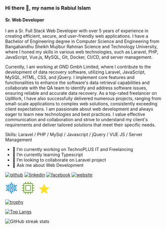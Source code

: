 ### Hi there 👋, my name is Rabiul Islam
#### Sr. Web Developer
I am a Sr. Full Stack Web Developer with over 5 years of experience in creating efficient, secure, and user-friendly web applications. I have a Bachelor of Engineering degree in Computer Science and Engineering from Bangabandhu Sheikh Mujibur Rahman Science and Technology University, where I honed my skills in various web technologies, such as Laravel, PHP, JavaScript, Vue.js, MySQL, Git, Docker, CI/CD, and server management.

Currently, I am working at GND Gmbh Limited, where I contribute to the development of data recovery software, utilizing Laravel, JavaScript, MySQL, HTML, CSS, and jQuery. I implement core features and functionalities to enhance the software's data retrieval capabilities and collaborate with the QA team to identify and address software issues, ensuring reliable and accurate data recovery. As a top-rated freelancer on UpWork, I have also successfully delivered numerous projects, ranging from small-scale applications to complex web solutions, consistently exceeding client expectations. I am passionate about web development and always eager to learn new technologies and best practices. I value effective communication and collaboration and strive to understand my client's requirements and deliver tailored solutions that meet their specific needs.

Skills: Laravel / PHP / MySql / Javascript / jQuery / VUE JS / Server Management

- 🔭 I’m currently working on TechnoPLUS IT and Freelancing 
- 🌱 I’m currently learning Typescript 
- 👯 I’m looking to collaborate on Laravel project 
- 💬 Ask me about Web Development 


[<img src='https://cdn.jsdelivr.net/npm/simple-icons@3.0.1/icons/github.svg' alt='github' height='40'>](https://github.com/razu71)  [<img src='https://cdn.jsdelivr.net/npm/simple-icons@3.0.1/icons/linkedin.svg' alt='linkedin' height='40'>](https://www.linkedin.com/in/https://www.linkedin.com/in/rabiul-islam//)  [<img src='https://cdn.jsdelivr.net/npm/simple-icons@3.0.1/icons/facebook.svg' alt='facebook' height='40'>](https://www.facebook.com/https://www.facebook.com/razusarena/)  [<img src='https://cdn.jsdelivr.net/npm/simple-icons@3.0.1/icons/icloud.svg' alt='website' height='40'>](https://rabiulislam.dev/)  

<a href='https://archiveprogram.github.com/'><img src='https://raw.githubusercontent.com/acervenky/animated-github-badges/master/assets/acbadge.gif' width='40' height='40'></a> <a href='https://docs.github.com/en/developers'><img src='https://raw.githubusercontent.com/acervenky/animated-github-badges/master/assets/devbadge.gif' width='40' height='40'></a> <a href='https://stars.github.com/'><img src='https://raw.githubusercontent.com/acervenky/animated-github-badges/master/assets/starbadge.gif' width='35' height='35'></a> 

[![trophy](https://github-profile-trophy.vercel.app/?username=razu71)](https://github.com/ryo-ma/github-profile-trophy)

[![Top Langs](https://github-readme-stats.vercel.app/api/top-langs/?username=razu71)](https://github.com/anuraghazra/github-readme-stats)

![GitHub streak stats](https://streak-stats.demolab.com/?user=razu71)  

